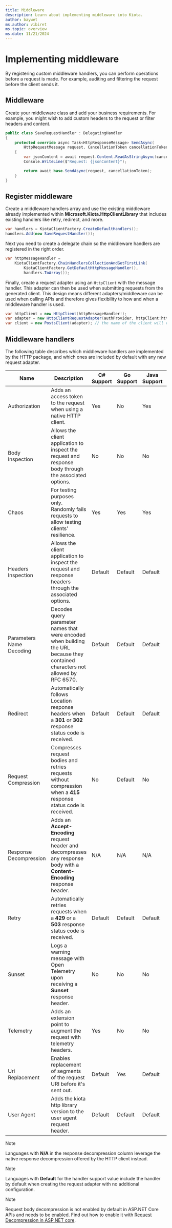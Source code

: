 ```yaml
---
title: Middleware
description: Learn about implementing middleware into Kiota.
author: baywet
ms.author: vibiret
ms.topic: overview
ms.date: 11/21/2024
---
```


# Implementing middleware

By registering custom middleware handlers, you can perform operations before a request is made. For example, auditing and filtering the request before the client sends it.

## Middleware

Create your middleware class and add your business requirements. For example, you might wish to add custom headers to the request or filter headers and content.

```csharp
public class SaveRequestHandler : DelegatingHandler
{
    protected override async Task<HttpResponseMessage> SendAsync(
        HttpRequestMessage request, CancellationToken cancellationToken)
    {
        var jsonContent = await request.Content.ReadAsStringAsync(cancellationToken);
        Console.WriteLine($"Request: {jsonContent}");

        return await base.SendAsync(request, cancellationToken);
    }
}
```

## Register middleware

Create a middleware handlers array and use the existing middleware already implemented within **Microsoft.Kiota.HttpClientLibrary** that includes existing handlers like retry, redirect, and more.

```csharp
var handlers = KiotaClientFactory.CreateDefaultHandlers();
handlers.Add(new SaveRequestHandler());
```

Next you need to create a delegate chain so the middleware handlers are registered in the right order.

```csharp
var httpMessageHandler =
    KiotaClientFactory.ChainHandlersCollectionAndGetFirstLink(
        KiotaClientFactory.GetDefaultHttpMessageHandler(),
        handlers.ToArray());
```

Finally, create a request adapter using an `HttpClient` with the message handler. This adapter can then be used when submitting requests from the generated client. This design means different adapters/middleware can be used when calling APIs and therefore gives flexibility to how and when a middleware handler is used.

```csharp
var httpClient = new HttpClient(httpMessageHandler!);
var adapter = new HttpClientRequestAdapter(authProvider, httpClient:httpClient);
var client = new PostsClient(adapter); // the name of the client will vary based on your generation parameters
```

## Middleware handlers

The following table describes which middleware handlers are implemented by the HTTP package, and which ones are included by default with any new request adapter.

| Name | Description | C# Support | Go Support | Java Support | TypeScript Support | PHP Support | Python Support |
| ---- | ---- | ---- | ---- | ---- | ---- | ---- | ---- |
| Authorization | Adds an access token to the request when using a native HTTP client. | Yes | No | Yes | No | No | No |
| Body Inspection | Allows the client application to inspect the request and response body through the associated options. | No | No | No | No | No | No |
| Chaos | For testing purposes only. Randomly fails requests to allow testing clients' resilience. | Yes | Yes | Yes | Yes | Yes | No |
| Headers Inspection | Allows the client application to inspect the request and response headers through the associated options. | Default | Default | Default | Default | Default | Default |
| Parameters Name Decoding | Decodes query parameter names that were encoded when building the URL because they contained characters not allowed by RFC 6570. | Default | Default | Default | Default | Default | Default |
| Redirect | Automatically follows Location response headers when a **301** or **302** response status code is received. | Default | Default | Default | Default | Default | Default |
| Request Compression | Compresses request bodies and retries requests without compression when a **415** response status code is received. | No | Default | No | Default | No | No |
| Response Decompression | Adds an **Accept-Encoding** request header and decompresses any response body with a **Content-Encoding** response header. | N/A | N/A | N/A | N/A | N/A | N/A |
| Retry | Automatically retries requests when a **429** or a **503** response status code is received. | Default | Default | Default | Default | Default | Default |
| Sunset | Logs a warning message with Open Telemetry upon receiving a **Sunset** response header. | No | No | No | No | No | No |
| Telemetry | Adds an extension point to augment the request with telemetry headers. | Yes | No | No | Yes | Yes | No |
| Uri Replacement | Enables replacement of segments of the request URI before it's sent out. | Default | Yes | Default | Yes | Yes | Default |
| User Agent | Adds the kiota http library version to the user agent request header. | Default | Default | Default | Default | Default | Default |

> [!NOTE]
> Languages with **N/A** in the response decompression column leverage the native response decompression offered by the HTTP client instead.

> [!NOTE]
> Languages with **Default** for the handler support value include the handler by default when creating the request adapter with no additional configuration.

> [!NOTE]
> Request body decompression is not enabled by default in ASP.NET Core APIs and needs to be enabled. Find out how to enable it with [Request Decompression in ASP.NET core](/aspnet/core/fundamentals/middleware/request-decompression).

